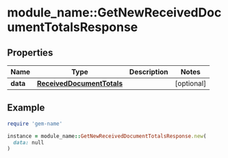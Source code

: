 # module_name::GetNewReceivedDocumentTotalsResponse

## Properties

| Name | Type | Description | Notes |
| ---- | ---- | ----------- | ----- |
| **data** | [**ReceivedDocumentTotals**](ReceivedDocumentTotals.md) |  | [optional] |

## Example

```ruby
require 'gem-name'

instance = module_name::GetNewReceivedDocumentTotalsResponse.new(
  data: null
)
```

